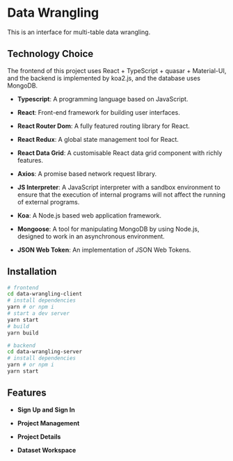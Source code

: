# Data Wrangling

This is an interface for multi-table data wrangling.

## Technology Choice

The frontend of this project uses React + TypeScript + quasar + Material-UI, and the backend is implemented by koa2.js, and the database uses MongoDB.

+ **Typescript**: A programming language based on JavaScript.

+ **React**: Front-end framework for building user interfaces.

+ **React Router Dom**: A fully featured routing library for React.

+ **React Redux**: A global state management tool for React.

+ **React Data Grid**: A customisable React data grid component with richly features.

+ **Axios**: A promise based network request library.

+ **JS Interpreter**: A JavaScript interpreter with a sandbox environment to ensure that the execution of internal programs will not affect the running of external programs.

+ **Koa**: A Node.js based web application framework.

+ **Mongoose**: A tool for manipulating MongoDB by using Node.js, designed to work in an asynchronous environment.

+ **JSON Web Token**: An implementation of JSON Web Tokens.

## Installation

```bash
# frontend
cd data-wrangling-client
# install dependencies
yarn # or npm i
# start a dev server
yarn start
# build
yarn build

# backend
cd data-wrangling-server
# install dependencies
yarn # or npm i
yarn start
```

## Features

+ **Sign Up and Sign In**

+ **Project Management**

+ **Project Details**

+ **Dataset Workspace**
